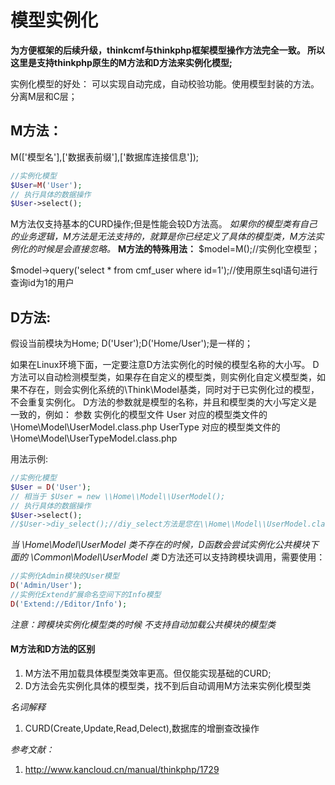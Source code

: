 # 模型实例化

**为方便框架的后续升级，thinkcmf与thinkphp框架模型操作方法完全一致。
所以这里是支持thinkphp原生的M方法和D方法来实例化模型;**

实例化模型的好处：
可以实现自动完成，自动校验功能。使用模型封装的方法。分离M层和C层；

## M方法：
M(['模型名'],['数据表前缀'],['数据库连接信息']);
```php
//实例化模型
$User=M('User');
// 执行具体的数据操作
$User->select();
```
M方法仅支持基本的CURD操作;但是性能会较D方法高。
*如果你的模型类有自己的业务逻辑，M方法是无法支持的，就算是你已经定义了具体的模型类，M方法实例化的时候是会直接忽略。*
**M方法的特殊用法：**
$model=M();//实例化空模型；

$model->query('select * from cmf_user where id=1');//使用原生sql语句进行查询id为1的用户

## D方法:
假设当前模块为Home;
D('User');D('Home/User');是一样的；

如果在Linux环境下面，一定要注意D方法实例化的时候的模型名称的大小写。
D方法可以自动检测模型类，如果存在自定义的模型类，则实例化自定义模型类，如果不存在，则会实例化系统的\\Think\\Model基类，同时对于已实例化过的模型，不会重复实例化。
D方法的参数就是模型的名称，并且和模型类的大小写定义是一致的，例如：
参数	实例化的模型文件
User	对应的模型类文件的 \Home\\Model\\UserModel.class.php
UserType	对应的模型类文件的 \\Home\\Model\\UserTypeModel.class.php

用法示例:
```php
//实例化模型
$User = D('User');
// 相当于 $User = new \\Home\\Model\\UserModel();
// 执行具体的数据操作
$User->select();
//$User->diy_select();//diy_select方法是您在\\Home\\Model\\UserModel.class.php中自定义的方法。
```

*当 \\Home\\Model\\UserModel 类不存在的时候，D函数会尝试实例化公共模块下面的 \\Common\\Model\\UserModel 类*
D方法还可以支持跨模块调用，需要使用：
```php
//实例化Admin模块的User模型
D('Admin/User');
//实例化Extend扩展命名空间下的Info模型
D('Extend://Editor/Info');
```

*注意：跨模块实例化模型类的时候 不支持自动加载公共模块的模型类*

#### M方法和D方法的区别
1. M方法不用加载具体模型类效率更高。但仅能实现基础的CURD;
2. D方法会先实例化具体的模型类，找不到后自动调用M方法来实例化模型类


*名词解释*
1. CURD(Create,Update,Read,Delect),数据库的增删查改操作

*参考文献：*
1. http://www.kancloud.cn/manual/thinkphp/1729
